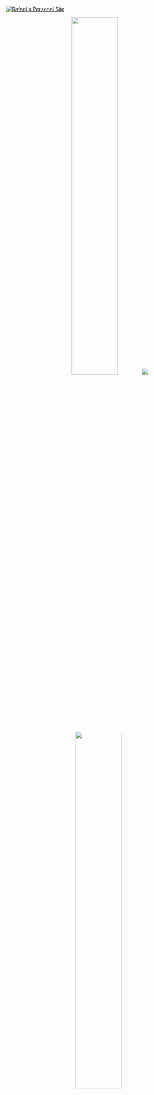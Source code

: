 [![Rafael's Personal Site](https://i.postimg.cc/hPy2tML5/Rafael-1.png)](https://github.com/RafaEscobar)


<div>

<p align="center">
  <img height="50%" width="auto" src ="https://github-readme-stats.vercel.app/api?username=RafaEscobar&show_icons=true&count_private=true&theme=radical">
  <img src ="https://github-readme-streak-stats.herokuapp.com?user=RafaEscobar&theme=radical&hide_border=true">
  <img height="50%" width="auto" src ="https://github-readme-stats.vercel.app/api/top-langs/?username=RafaEscobar&layout=compact&theme=radical&langs_count=6&hide=jupyter%20notebook,tex,blade,java,html,Ruby,c%2B%2B,objective-c,objective-c%2B%2B,starlark,shell,cmake&custom_title=I%20use">
  
  <br>
  <br>
 </p>

<p><img align="right" src="https://media3.giphy.com/media/v1.Y2lkPTc5MGI3NjExN21pMHdwd2hneDloa2w4Y3k0c3g5cGR5YzNvNW1oc3FxcnF4djFsYSZlcD12MV9pbnRlcm5hbF9naWZfYnlfaWQmY3Q9Zw/qgQUggAC3Pfv687qPC/giphy.gif" alt="adam-pw" /></p>


<h3>My tech stack</h3>
<p align="left"> 
  <a> 
    <img alt="TypeScript" src="https://img.shields.io/badge/-TypeScript-blue?logo=Typescript&logoColor=black">
  </a> 
   &emsp;
  <a> 
    <img alt="NodeJs" src="https://img.shields.io/badge/-NodeJS-green?logo=node.js&Color=white">
  </a> 
 &emsp;
  <a> 
     <img alt="JavaScript" src="https://img.shields.io/badge/JavaScript%20-%23F7DF1E.svg?logo=javascript&logoColor=black">
   </a>
   &emsp;
  <a> 
    <img alt="Amazon" src="https://img.shields.io/badge/-Amazon-grey?logo=Amazon&logoColor=white">
  </a>
   &emsp;
   <a>
    <img alt="Python" src="https://img.shields.io/badge/Python%20-%2314354C.svg?logo=python&logoColor=white">
  </a>
  &emsp;
  <a>
    <img alt="Serveless" src="https://img.shields.io/badge/-Serverless-orange?logo=serverless&logoColor=white"/>
  </a>
  &emsp;
  <a>
    <img alt="Git" src="https://img.shields.io/badge/-git-red?logo=git&logoColor=white"/>
  </a>
  &emsp; 
  <a> 
    <img alt="Elasticsearch" src="https://img.shields.io/badge/-ElasticSearch-brightgreen?logo=elasticsearch&logoColor=white">
  </a> 
  &emsp;
  <a> 
    <img alt="Django" src="https://img.shields.io/badge/-Django-green?logo=django&Color=white">
  </a> 
  &emsp;
  <a> 
     <img alt="mongodb" src="https://img.shields.io/badge/-mongoDb-green?logo=mongodb&logoColor=white">
   </a>
  &emsp;
  <a> 
    <img alt="github" src="https://img.shields.io/badge/-GitHub-black?logo=github&logoColor=white">
  </a>
  &emsp;
   <a>
    <img alt="tensorflow" src="https://img.shields.io/badge/-tensorflow-orange?logo=tensorflow&logoColor=white">
  </a>
  &emsp;
  <a>
    <img alt="redis" src="https://img.shields.io/badge/-redis-red?logo=redis&logoColor=white"/>
  </a>
  &emsp;
  <a>
    <img alt="NGINX" src="https://img.shields.io/badge/-NGINX-yellow?logo=nginx&logoColor=white"/>
  </a>
</p>

<h3>Connect with me</h3>
<p align="left">
  <a href="https://www.linkedin.com/in/viral-bhadeshiya/" target="blank"><img align="center"
      src="https://raw.githubusercontent.com/rahuldkjain/github-profile-readme-generator/master/src/images/icons/Social/linked-in-alt.svg"
      alt="Viral Bhadeshiya" height="30" width="40" /></a>
  <a href="https://www.instagram.com/viralbhadeshiya/" target="blank"><img align="center"
      src="https://raw.githubusercontent.com/rahuldkjain/github-profile-readme-generator/master/src/images/icons/Social/instagram.svg"
      alt="Viral Bhadeshiya" height="30" width="40" /></a>
  <a href="https://www.hackerrank.com/viralrbhadeshiya" target="blank"><img align="center"
      src="https://raw.githubusercontent.com/rahuldkjain/github-profile-readme-generator/master/src/images/icons/Social/hackerrank.svg"
      alt="Viral Bhadeshiya" height="30" width="40" /></a>
  <a href="https://www.upwork.com/freelancers/~01b76da506f37dac94" target="blank"><img align="center"
      src="https://upload.wikimedia.org/wikipedia/commons/d/d2/Upwork-logo.svg"
      alt="Viral Bhadeshiya" height="30" width="auto" /></a>
</p>


<div align = right>
  <h4 >Conteo de visitantes 🔎</h4>
  <p ><img src="https://profile-counter.glitch.me/{RafaelEscobarGutierrez1}/count.svg" alt="yuebaix :: Visitor's Count" /></p>
</div>
  
</div>

